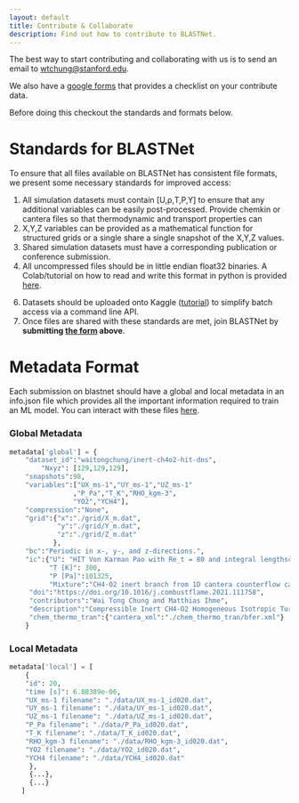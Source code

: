 ```yaml
---
layout: default
title: Contribute & Collaborate
description: Find out how to contribute to BLASTNet.
---
```


The best way to start contributing and collaborating with us is to send an email to [wtchung@stanford.edu](mailto:wtchung@stanford.edu).

We also have a [google forms](https://forms.gle/VYMWvuNjFqPMJjwo6) that provides a checklist on your contribute data.

Before doing this checkout the standards and formats below.

# Standards for BLASTNet
To ensure that all files available on BLASTNet has consistent file formats, we present some necessary standards for improved access:

1. All simulation datasets must contain [U,&rho;,T,P,Y] to ensure that any additional variables can be easily post-processed. Provide chemkin or cantera files so that thermodynamic and transport properties can 
2. X,Y,Z variables can be provided as a mathematical function for structured grids or a single share a single snapshot of the X,Y,Z values. 
3. Shared simulation datasets must have a corresponding publication or conference submission.
4. All uncompressed files should be in little endian float32 binaries. A Colab/tutorial on how to read and write this format in python is provided [here](./tutorial.html).
<!-- 5. Use .gz, .tar, .tar.gz, and .zip files for lossless compressed files.  -->
<!-- 5. All lossy compressed files should be compressed via [SZ2](https://github.com/szcompressor/SZ) with a point-wise error bound of 1% if possible. A study that we conducted concluded that deep learning algorithms are robust to a point-wise error bound of 4%. This is the hard limit for files on BLASTNet if your files need further compression. Tutorials for compression and decompression are provided [here](./tutorial.html). -->
6. Datasets should be uploaded onto Kaggle ([tutorial](./tutorial.html)) to simplify batch access via a command line API.
7. Once files are shared with these standards are met, join BLASTNet by **submitting [the form](https://forms.gle/VYMWvuNjFqPMJjwo6) above**. 


# Metadata Format

Each submission on blastnet should have a global and local metadata in an info.json file which provides all the important information required to train an ML model. You can interact with these files [here](https://colab.research.google.com/drive/1_dk1IPQsOK-Dxq9VYSci4lB_LOyVCb5c?usp=sharing).

### Global Metadata
```py
metadata['global'] = {
	"dataset_id":"waitongchung/inert-ch4o2-hit-dns",
		"Nxyz": [129,129,129],
	"snapshots":98,
	"variables":["UX_ms-1","UY_ms-1","UZ_ms-1"
	            ,"P_Pa","T_K","RHO_kgm-3",
	            "YO2","YCH4"],
	"compression":"None",
	"grid":{"x":"./grid/X_m.dat",
	        "y":"./grid/Y_m.dat",
	        "z":"./grid/Z_m.dat"
	       },
	"bc":"Periodic in x-, y-, and z-directions.",
	"ic":{"U": "HIT Von Karman Pao with Re_t = 80 and integral lengthscale of 62.5E-6m",
	      "T [K]": 300,
	      "P [Pa]":101325,
	      "Mixture":"CH4-O2 inert branch from 1D cantera counterflow calculations."},
	 "doi":"https://doi.org/10.1016/j.combustflame.2021.111758",
	 "contributors":"Wai Tong Chung and Matthias Ihme",
	 "description":"Compressible Inert CH4-O2 Homogeneous Isotropic Turbulence DNS",
	 "chem_thermo_tran":{"cantera_xml":"./chem_thermo_tran/bfer.xml"}      
	}
```

### Local Metadata

```py
metadata['local'] = [
	{
	"id": 20,
	"time [s]": 6.88389e-06,
	"UX_ms-1 filename": "./data/UX_ms-1_id020.dat",
	"UY_ms-1 filename": "./data/UY_ms-1_id020.dat",
	"UZ_ms-1 filename": "./data/UZ_ms-1_id020.dat",
	"P_Pa filename": "./data/P_Pa_id020.dat",
	"T_K filename": "./data/T_K_id020.dat",
	"RHO_kgm-3 filename": "./data/RHO_kgm-3_id020.dat",
	"YO2 filename": "./data/YO2_id020.dat",
	"YCH4 filename": "./data/YCH4_id020.dat"
	 },
	 {...},
	 {...}
   ]   

```





